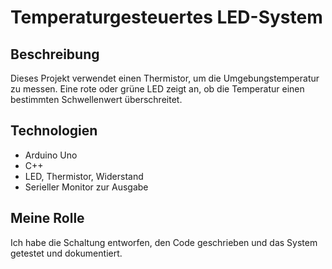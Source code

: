 # Temperaturgesteuertes LED-System

## Beschreibung
Dieses Projekt verwendet einen Thermistor, um die Umgebungstemperatur zu messen. Eine rote oder grüne LED zeigt an, ob die Temperatur einen bestimmten Schwellenwert überschreitet.

## Technologien
- Arduino Uno
- C++
- LED, Thermistor, Widerstand
- Serieller Monitor zur Ausgabe

## Meine Rolle
Ich habe die Schaltung entworfen, den Code geschrieben und das System getestet und dokumentiert.
